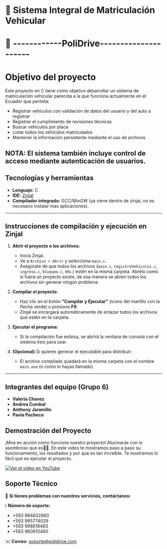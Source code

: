 # 🚗 Sistema Integral de Matriculación Vehicular
# 🚗 ------------PoliDrive---------------------
# Objetivo del proyecto

Este proyecto en C tiene como objetivo desarrollar un sistema de matriculación vehicular parecida a la que funciona actualmente en el Ecuador que permita:

- Registrar vehículos con validación de datos del usuario y del auto a registrar
- Registrar el cumplimiento de revisiones técnicas
- Buscar vehículos por placa
- Listar todos los vehículos matriculados
- Mantener la información persistente mediante el uso de archivos

**NOTA:** El sistema también incluye control de acceso mediante autenticación de usuarios.
---

##  Tecnologías y herramientas
- **Lenguaje:** C
- **IDE:** [ZinjaI](http://zinjai.sourceforge.net/)
- **Compilador integrado:** GCC/MinGW (ya viene dentro de zinjai, no es necesario instalar mas aplicaciones).

---

## Instrucciones de compilación y ejecución en **ZinjaI**

1. **Abrir el proyecto o los archivos:**
   - Inicia ZinjaI.
   - Ve a `Archivo > Abrir` y selecciona `main.c`.
   - Asegúrate de que todos los archivos (`main.c`, `registroVehiculos.c`, `ingreso.c`, `bloqueo.c`, etc.) estén en la misma carpeta. Abrelo como si fuera un proyecto existe, de esa manera se abren todos los archivos sin generar ningún problema.

2. **Compilar el proyecto:**
   - Haz clic en el botón **"Compilar y Ejecutar"** (ícono del martillo con la flecha verde) o presiona **F9**.
   - ZinjaI se encargará automáticamente de enlazar todos los archivos que estén en la carpeta.

3. **Ejecutar el programa:**
   - Si la compilación fue exitosa, se abrirá la ventana de consola con el sistema listo para usar.

4. **(Opcional)** Si quieres generar el ejecutable para distribuir:
   - El archivo compilado quedará en la misma carpeta con el nombre `main.exe` (o como lo hayas llamado).
---
##  Integrantes del equipo (Grupo 6)
- **Valeria Chavez**  
- **Andrea Cumbal**  
- **Anthony Jaramillo**
- **Paola Pacheco**
##  Demostración del Proyecto

¡Mira en acción cómo funciona nuestro proyecto! Alucinarás con lo asombroso que es💖😲.
En este video te mostramos paso a paso su funcionamiento, los resultados y por qué es tan increíble. Te mostramos lo fácil que es ejecutar el proyecto.

[![Ver el video en YouTube](https://img.youtube.com/vi/_8VkI8v53Ps/hqdefault.jpg)](https://youtu.be/_8VkI8v53Ps)
## Soporte Técnico

💬 **Si tienes problemas con nuestros servicios, contáctanos:**  

📞 **Número de soporte:**  
- +593 994832860  
- +593 995774029  
- +593 998618483  
- +593 960610460  

✉️ **Correo:** [soporte@polidrive.com](mailto:soporte@polidrive.com)
